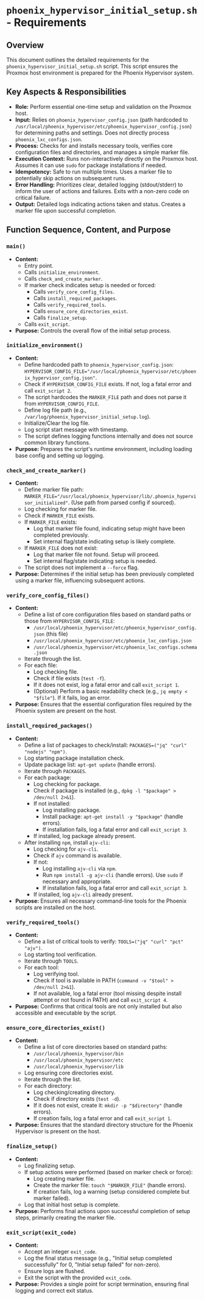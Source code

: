 # `phoenix_hypervisor_initial_setup.sh` - Requirements

## Overview

This document outlines the detailed requirements for the `phoenix_hypervisor_initial_setup.sh` script. This script ensures the Proxmox host environment is prepared for the Phoenix Hypervisor system.

## Key Aspects & Responsibilities

*   **Role:** Perform essential one-time setup and validation on the Proxmox host.
*   **Input:** Relies on `phoenix_hypervisor_config.json` (path hardcoded to `/usr/local/phoenix_hypervisor/etc/phoenix_hypervisor_config.json`) for determining paths and settings. Does not directly process `phoenix_lxc_configs.json`.
*   **Process:** Checks for and installs necessary tools, verifies core configuration files and directories, and manages a simple marker file.
*   **Execution Context:** Runs non-interactively directly on the Proxmox host. Assumes it can use `sudo` for package installations if needed.
*   **Idempotency:** Safe to run multiple times. Uses a marker file to potentially skip actions on subsequent runs.
*   **Error Handling:** Prioritizes clear, detailed logging (stdout/stderr) to inform the user of actions and failures. Exits with a non-zero code on critical failure.
*   **Output:** Detailed logs indicating actions taken and status. Creates a marker file upon successful completion.

## Function Sequence, Content, and Purpose

### `main()`
*   **Content:**
    *   Entry point.
    *   Calls `initialize_environment`.
    *   Calls `check_and_create_marker`.
    *   If marker check indicates setup is needed or forced:
        *   Calls `verify_core_config_files`.
        *   Calls `install_required_packages`.
        *   Calls `verify_required_tools`.
        *   Calls `ensure_core_directories_exist`.
        *   Calls `finalize_setup`.
    *   Calls `exit_script`.
*   **Purpose:** Controls the overall flow of the initial setup process.

### `initialize_environment()`
*   **Content:**
    *   Define hardcoded path to `phoenix_hypervisor_config.json`: `HYPERVISOR_CONFIG_FILE="/usr/local/phoenix_hypervisor/etc/phoenix_hypervisor_config.json"`.
    *   Check if `HYPERVISOR_CONFIG_FILE` exists. If not, log a fatal error and call `exit_script 2`.
    *   The script hardcodes the `MARKER_FILE` path and does not parse it from `HYPERVISOR_CONFIG_FILE`.
    *   Define log file path (e.g., `/var/log/phoenix_hypervisor_initial_setup.log`).
    *   Initialize/Clear the log file.
    *   Log script start message with timestamp.
    *   The script defines logging functions internally and does not source common library functions.
*   **Purpose:** Prepares the script's runtime environment, including loading base config and setting up logging.

### `check_and_create_marker()`
*   **Content:**
    *   Define marker file path: `MARKER_FILE="/usr/local/phoenix_hypervisor/lib/.phoenix_hypervisor_initialized"`. (Use path from parsed config if sourced).
    *   Log checking for marker file.
    *   Check if `MARKER_FILE` exists.
    *   If `MARKER_FILE` exists:
        *   Log that marker file found, indicating setup might have been completed previously.
        *   Set internal flag/state indicating setup is likely complete.
    *   If `MARKER_FILE` does not exist:
        *   Log that marker file not found. Setup will proceed.
        *   Set internal flag/state indicating setup is needed.
    *   The script does not implement a `--force` flag.
*   **Purpose:** Determines if the initial setup has been previously completed using a marker file, influencing subsequent actions.

### `verify_core_config_files()`
*   **Content:**
    *   Define a list of core configuration files based on standard paths or those from `HYPERVISOR_CONFIG_FILE`:
        *   `/usr/local/phoenix_hypervisor/etc/phoenix_hypervisor_config.json` (this file)
        *   `/usr/local/phoenix_hypervisor/etc/phoenix_lxc_configs.json`
        *   `/usr/local/phoenix_hypervisor/etc/phoenix_lxc_configs.schema.json`
    *   Iterate through the list.
    *   For each file:
        *   Log checking file.
        *   Check if file exists (`test -f`).
        *   If it does not exist, log a fatal error and call `exit_script 1`.
        *   (Optional) Perform a basic readability check (e.g., `jq empty < "$file"`). If it fails, log an error.
*   **Purpose:** Ensures that the essential configuration files required by the Phoenix system are present on the host.

### `install_required_packages()`
*   **Content:**
    *   Define a list of packages to check/install: `PACKAGES=("jq" "curl" "nodejs" "npm")`.
    *   Log starting package installation check.
    *   Update package list: `apt-get update` (handle errors).
    *   Iterate through `PACKAGES`.
    *   For each package:
        *   Log checking for package.
        *   Check if package is installed (e.g., `dpkg -l "$package" > /dev/null 2>&1`).
        *   If not installed:
            *   Log installing package.
            *   Install package: `apt-get install -y "$package"` (handle errors).
            *   If installation fails, log a fatal error and call `exit_script 3`.
        *   If installed, log package already present.
    *   After installing `npm`, install `ajv-cli`:
        *   Log checking for `ajv-cli`.
        *   Check if `ajv` command is available.
        *   If not:
            *   Log installing `ajv-cli` via `npm`.
            *   Run `npm install -g ajv-cli` (handle errors). Use `sudo` if necessary and appropriate.
            *   If installation fails, log a fatal error and call `exit_script 3`.
        *   If installed, log `ajv-cli` already present.
*   **Purpose:** Ensures all necessary command-line tools for the Phoenix scripts are installed on the host.

### `verify_required_tools()`
*   **Content:**
    *   Define a list of critical tools to verify: `TOOLS=("jq" "curl" "pct" "ajv")`.
    *   Log starting tool verification.
    *   Iterate through `TOOLS`.
    *   For each tool:
        *   Log verifying tool.
        *   Check if tool is available in PATH (`command -v "$tool" > /dev/null 2>&1`).
        *   If not available, log a fatal error (tool missing despite install attempt or not found in PATH) and call `exit_script 4`.
*   **Purpose:** Confirms that critical tools are not only installed but also accessible and executable by the script.

### `ensure_core_directories_exist()`
*   **Content:**
    *   Define a list of core directories based on standard paths:
        *   `/usr/local/phoenix_hypervisor/bin`
        *   `/usr/local/phoenix_hypervisor/etc`
        *   `/usr/local/phoenix_hypervisor/lib`
    *   Log ensuring core directories exist.
    *   Iterate through the list.
    *   For each directory:
        *   Log checking/creating directory.
        *   Check if directory exists (`test -d`).
        *   If it does not exist, create it: `mkdir -p "$directory"` (handle errors).
        *   If creation fails, log a fatal error and call `exit_script 1`.
*   **Purpose:** Ensures that the standard directory structure for the Phoenix Hypervisor is present on the host.

### `finalize_setup()`
*   **Content:**
    *   Log finalizing setup.
    *   If setup actions were performed (based on marker check or force):
        *   Log creating marker file.
        *   Create the marker file: `touch "$MARKER_FILE"` (handle errors).
        *   If creation fails, log a warning (setup considered complete but marker failed).
    *   Log that initial host setup is complete.
*   **Purpose:** Performs final actions upon successful completion of setup steps, primarily creating the marker file.

### `exit_script(exit_code)`
*   **Content:**
    *   Accept an integer `exit_code`.
    *   Log the final status message (e.g., "Initial setup completed successfully" for 0, "Initial setup failed" for non-zero).
    *   Ensure logs are flushed.
    *   Exit the script with the provided `exit_code`.
*   **Purpose:** Provides a single point for script termination, ensuring final logging and correct exit status.